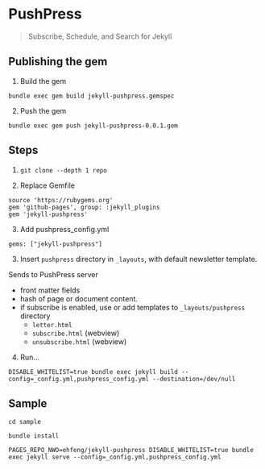 # PushPress
> Subscribe, Schedule, and Search for Jekyll

## Publishing the gem

1. Build the gem

`bundle exec gem build jekyll-pushpress.gemspec`

2. Push the gem

`bundle exec gem push jekyll-pushpress-0.0.1.gem`

## Steps

1. `git clone --depth 1 repo`

2. Replace Gemfile

```
source 'https://rubygems.org'
gem 'github-pages', group: :jekyll_plugins
gem 'jekyll-pushpress'
```

3. Add pushpress_config.yml

`gems: ["jekyll-pushpress"]`

3. Insert `pushpress` directory in `_layouts`, with default newsletter template.

Sends to PushPress server
- front matter fields
- hash of page or document content.
- if subscribe is enabled, use or add templates to `_layouts/pushpress` directory
	- `letter.html`
	- `subscribe.html` (webview)
	- `unsubscribe.html` (webview)

4. Run...

`DISABLE_WHITELIST=true bundle exec jekyll build --config=_config.yml,pushpress_config.yml --destination=/dev/null`

## Sample

`cd sample`

`bundle install`

`PAGES_REPO_NWO=ehfeng/jekyll-pushpress DISABLE_WHITELIST=true bundle exec jekyll serve --config=_config.yml,pushpress_config.yml`
